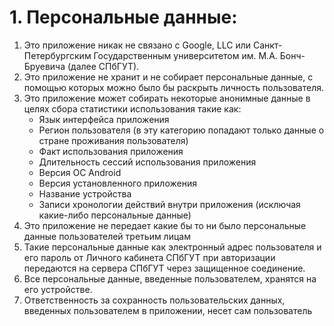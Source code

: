 # 1. Персональные данные:

1. Это приложение никак не связано с Google, LLC или Санкт-Петербургским Государственным университетом им. М.А. Бонч-Бруевича (далее СПбГУТ).
2. Это приложение не хранит и не собирает персональные данные, с помощью которых можно было бы раскрыть личность пользователя.
3. Это приложение может собирать некоторые анонимные данные в целях сбора статистики использования такие как:
    - Язык интерфейса приложения
    - Регион пользователя (в эту категорию попадают только данные о стране проживания пользователя)
    - Факт использования приложения
    - Длительность сессий использования приложения
    - Версия ОС Android
    - Версия установленного приложения
    - Название устройства
    - Записи хронологии действий внутри приложения (исключая какие-либо персональные данные)
4. Это приложение не передает какие бы то ни было персональные данные пользователей третьим лицам
5. Такие персональные данные как электронный адрес пользователя и его пароль от Личного кабинета СПбГУТ при авторизации передаются на сервера СПбГУТ через защищенное соединение.
6. Все персональные данные, введенные пользователем, хранятся на его устройстве.
  1. Ответственность за сохранность пользовательских данных, введенных пользователем в приложении, несет сам пользователь
